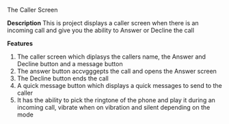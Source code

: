 The Caller Screen

****Description****
This is project displays a caller screen when there is an incoming call and give you the ability to Answer or Decline the call


****Features****
1. The caller screen which diplasys the callers name, the Answer and Decline button and a message button
2. The answer button accvgggepts the call and opens the Answer screen
3. The Decline button ends the call
4. A quick message button which displays a quick messages to send to the caller
5. It has the ability to pick the ringtone of the phone and play it during an incoming call, vibrate when on vibration and silent depending on the mode 
